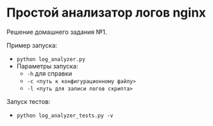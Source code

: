 # Простой анализатор логов nginx
Решение домашнего задания №1.

Пример запуска:
  - `python log_analyzer.py`
  - Параметры запуска:
      - `-h` для справки
      - `-c <путь к конфигурационному файлу>`
      - `-l <путь для записи логов скрипта>`

Запуск тестов:
  - `python log_analyzer_tests.py -v`
